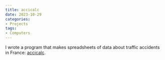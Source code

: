 ```yaml
---
title: accicalc
date: 2023-10-29
categories:
- Projects
tags:
- Computers
---
```


I wrote a program that makes spreadsheets of data about traffic accidents in France: [accicalc](https://github.com/benjamingeer/accicalc).
